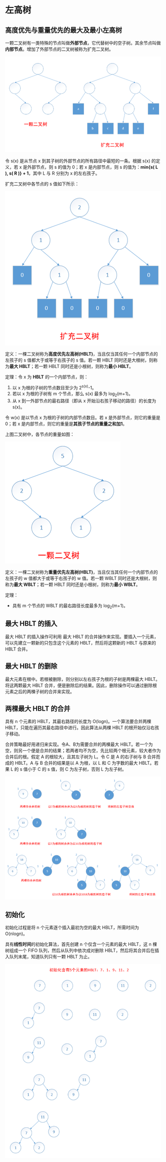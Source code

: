 # 左高树

## 高度优先与重量优先的最大及最小左高树
一颗二叉树有一类特殊的节点叫做**外部节点**，它代替树中的空子树。其余节点叫做**内部节点**。增加了外部节点的二叉树被称为扩充二叉树。

![扩充二叉树](../../图片/扩充二叉树.png) 

令 s(x) 是从节点 x 到其子树的外部节点的所有路径中最短的一条。根据 s(x) 的定义，若 x 是外部节点，则 s 的值为 0；若 x 是内部节点，则 s 的值为：**min{s( L ), s( R )} + 1**，其中 L 与 R 分别为 x 的左右孩子。

扩充二叉树中各节点的 s 值如下所示：

![扩充二叉树中各节点的s值](../../图片/扩充二叉树中各节点的s值.png)  

定义：一棵二叉树称为**高度优先左高树(HBLT)**，当且仅当其任何一个内部节点的左孩子的 s 值都大于或等于右孩子的 s 值。若一颗 HBLT 同时还是大根树，则称为**最大 HBLT**；若一颗 HBLT 同时还是小根树，则称为**最小 HBLT**。

定理：令 x 为 **HBLT** 的一个内部节点，则：

1. 以 x 为根的子树的节点数目至少为 2<sup>s(x)</sup>-1。
2. 若以 x 为根的子树有 m 个节点，那么 s(x) 最多为 log<sub>2</sub>(m+1)。
3. 从 x 到一外部节点的最右路径（即从 x 开始沿右孩子移动的路径）的长度为 s(x)。

令 w(x) 是以节点 x 为根的子树的内部节点数目。若 x 是外部节点，则它的重量是 0；若 x 是内部节点，则它的重量是**其孩子节点的重量之和加1**。

上图二叉树中，各节点的重量如图：

![二叉树中各节点的重量](../../图片/二叉树中各节点的重量.png)  

定义：一棵二叉树称为**重量优先左高树(HBLT)**，当且仅当其任何一个内部节点的左孩子的 w 值都大于或等于右孩子的 w 值。若一颗 WBLT 同时还是大根树，则称为**最大 WBLT**；若一颗 HBLT 同时还是小根树，则称为**最小 WBLT**。

定理：

* 具有 m 个节点的 WBLT 的最右路径长度最多为 log<sub>2</sub>(m+1)。

## 最大 HBLT 的插入

最大 HBLT 的插入操作可利用 最大 HBLT 的合并操作来实现。要插入一个元素，可以先建立一颗新的只包含这个元素的 HBLT，然后将这颗新的 HBLT 与原来的 HBLT 合并。

## 最大 HBLT 的删除

最大元素在根中。若根被删除，则分别以左右孩子为根的子树是两棵最大 HBLT。将这两颗最大 HBLT 合并，便是删除后的结果。因此，删除操作可以通过删除根元素之后的两棵子树的合并来实现。

## 两棵最大 HBLT 的合并

具有 n 个元素的 HBLT，其最右路径的长度为 O(logn)。一个算法要合并两棵HBLT，只能在遍历其最右路径中进行。因此算法从两棵 HBLT 的根开始仅沿右孩子移动。

合并策略最好用递归来实现。令A、B为需要合并的两棵最大 HBLT。若一个为空，则另一个便是合并的结果；若两者均不为空，先比较两个根元素，较大者作为合并后的根。假定 A 的根较大，且其左子树为 L。令 C 是 A 的右子树与 B 合并而成的 HBLT。A 与 B 合并的结果是以 A 为根，以 L 和 C 为字数的最大 HBLT。若果 L 的 s 值小于 C 的 s 值，则 C 为左子树，否则 L 为左子树。

![最大HBLT的合并](../../图片/最大HBLT的合并.png)   

## 初始化

初始化过程是将 n 个元素逐个插入最初为空的最大 HBLT，所需时间为 O(nlogn)。

具有**线性时间**的初始化算法，首先创建 n 个仅含一个元素的最大 HBLT，这 n 棵树组成一个 FIFO 队列，然后从队列中依次成对删除 HBLT，然后将其合并后在插入队列末尾，知道队列只有一颗 HBLT 为止。

![最大HBLT的初始化](../../图片/最大HBLT的初始化.png)    
